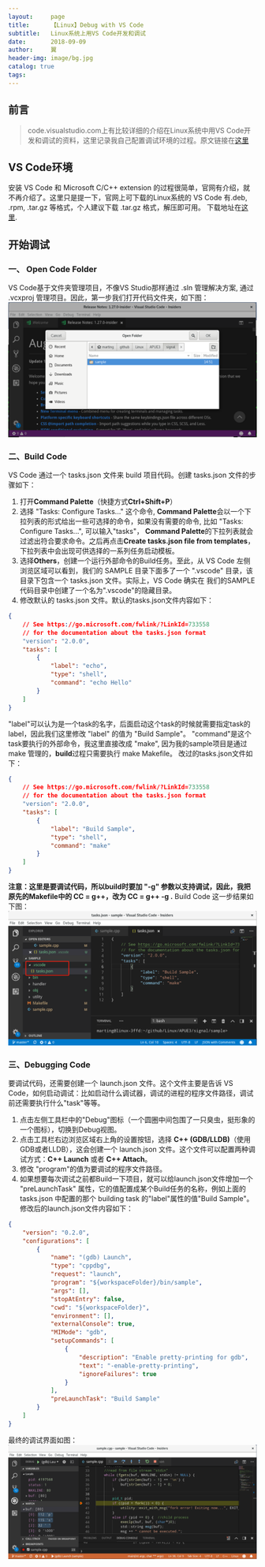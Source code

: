 ```yaml
---
layout:     page
title:      【Linux】Debug with VS Code
subtitle:   Linux系统上用VS Code开发和调试
date:       2018-09-09
author:     翼
header-img: image/bg.jpg
catalog: true
tags:
---
```


## 前言

>code.visualstudio.com上有比较详细的介绍在Linux系统中用VS Code开发和调试的资料，这里记录我自己配置调试环境的过程。原文链接在[这里](https://code.visualstudio.com/docs/languages/cpp)

## VS Code环境
安装 VS Code 和 Microsoft C/C++ extension 的过程很简单，官网有介绍，就不再介绍了。这里只是提一下，官网上可下载的Linux系统的 VS Code 有.deb, .rpm, .tar.gz 等格式，个人建议下载 .tar.gz 格式，解压即可用。
下载地址在[这里](https://code.visualstudio.com/#alt-downloads).  

## 开始调试
### 一、 Open Code Folder
VS Code基于文件夹管理项目，不像VS Studio那样通过 .sln 管理解决方案, 通过 .vcxproj 管理项目。因此，第一步我们打开代码文件夹，如下图：  
![打开文件夹](https://raw.githubusercontent.com/ttyrion/ttyrion.github.io/master/image/linux/vscode/start.png)  

### 二、Build Code
VS Code 通过一个 tasks.json 文件来 build 项目代码。创建 tasks.json 文件的步骤如下：  
1. 打开**Command Palette**（快捷方式**Ctrl+Shift+P**）
2. 选择 "Tasks: Configure Tasks..." 这个命令, **Command Palette**会以一个下拉列表的形式给出一些可选择的命令，如果没有需要的命令, 比如 "Tasks: Configure Tasks...", 可以输入"tasks"，
**Command Palette**的下拉列表就会过滤出符合要求命令。之后再点击**Create tasks.json file from templates**，下拉列表中会出现可供选择的一系列任务启动模板。  
3. 选择**Others**，创建一个运行外部命令的Build任务。至此，从 VS Code 左侧浏览区域可以看到，我们的 SAMPLE 目录下面多了一个 ".vscode" 目录，该目录下包含一个 tasks.json 文件。实际上，VS Code 确实在
我们的SAMPLE代码目录中创建了一个名为".vscode"的隐藏目录。
4. 修改默认的 tasks.json 文件。默认的tasks.json文件内容如下：  
```json
{
    // See https://go.microsoft.com/fwlink/?LinkId=733558
    // for the documentation about the tasks.json format
    "version": "2.0.0",
    "tasks": [
        {
            "label": "echo",
            "type": "shell",
            "command": "echo Hello"
        }
    ]
}
```
"label"可以认为是一个task的名字，后面启动这个task的时候就需要指定task的label，因此我们这里修改 "label" 的值为 "Build Sample"。
"command"是这个task要执行的外部命令，我这里直接改成 "make", 因为我的sample项目是通过 make 管理的，**build**过程只需要执行 make Makefile。
改过的tasks.json文件如下：
```json
{
    // See https://go.microsoft.com/fwlink/?LinkId=733558
    // for the documentation about the tasks.json format
    "version": "2.0.0",
    "tasks": [
        {
            "label": "Build Sample",
            "type": "shell",
            "command": "make"
        }
    ]
}
```
**注意：这里是要调试代码，所以build时要加 "-g" 参数以支持调试，因此，我把原先的Makefile中的 CC = g++，改为 CC = g++ -g .**
Build Code 这一步结果如下图：  
![Build Code](https://raw.githubusercontent.com/ttyrion/ttyrion.github.io/master/image/linux/vscode/tasks.png)  


### 三、Debugging Code
要调试代码，还需要创建一个 launch.json 文件。这个文件主要是告诉 VS Code，如何启动调试：比如启动什么调试器，调试的进程的程序文件路径，调试前还需要执行什么"task"等等。
1. 点击左侧工具栏中的"Debug"图标（一个圆圈中间包围了一只臭虫，挺形象的一个图标），切换到Debug视图。
2. 点击工具栏右边浏览区域右上角的设置按钮，选择 **C++ (GDB/LLDB)**（使用GDB或者LLDB），这会创建一个 launch.json 文件。这个文件可以配置两种调试方式：**C++ Launch** 或者 **C++ Attach**。
3. 修改 "program"的值为要调试的程序文件路径。
4. 如果想要每次调试之前都Build一下项目，就可以给launch.json文件增加一个 "preLaunchTask" 属性，它的值配置成某个Build任务的名称，例如上面的 tasks.json 中配置的那个
building task 的"label"属性的值"Build Sample"。
修改后的launch.json文件内容如下：
```json
{
    "version": "0.2.0",
    "configurations": [
        {
            "name": "(gdb) Launch",
            "type": "cppdbg",
            "request": "launch",
            "program": "${workspaceFolder}/bin/sample",
            "args": [],
            "stopAtEntry": false,
            "cwd": "${workspaceFolder}",
            "environment": [],
            "externalConsole": true,
            "MIMode": "gdb",
            "setupCommands": [
                {
                    "description": "Enable pretty-printing for gdb",
                    "text": "-enable-pretty-printing",
                    "ignoreFailures": true
                }
            ],
            "preLaunchTask": "Build Sample"
        }
    ]
}
```

最终的调试界面如图：  
![Debugging Code](https://raw.githubusercontent.com/ttyrion/ttyrion.github.io/master/image/linux/vscode/debugging.png)  
